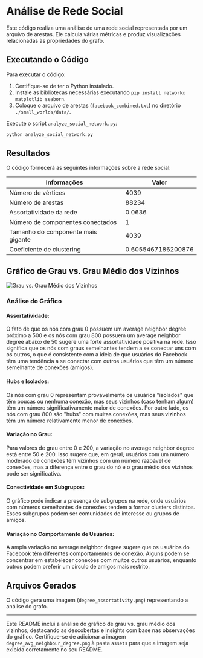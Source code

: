 # Análise de Rede Social

Este código realiza uma análise de uma rede social representada por um arquivo de arestas. Ele calcula várias métricas e produz visualizações relacionadas às propriedades do grafo.

## Executando o Código

Para executar o código:

1. Certifique-se de ter o Python instalado.
2. Instale as bibliotecas necessárias executando `pip install networkx matplotlib seaborn`.
3. Coloque o arquivo de arestas (`facebook_combined.txt`) no diretório `./small_worlds/data/`.

Execute o script `analyze_social_network.py`:

```bash
python analyze_social_network.py
```

## Resultados

O código fornecerá as seguintes informações sobre a rede social:

| Informações                        | Valor                      |
|-----------------------------------|----------------------------|
| Número de vértices                | 4039                       |
| Número de arestas                 | 88234                      |
| Assortatividade da rede           | 0.0636                     |
| Número de componentes conectados  | 1                          |
| Tamanho do componente mais gigante | 4039                       |
| Coeficiente de clustering         | 0.6055467186200876          |

## Gráfico de Grau vs. Grau Médio dos Vizinhos

![Grau vs. Grau Médio dos Vizinhos](assets/degree_avg_neighbour_degree.png)

### Análise do Gráfico

#### Assortatividade:
O fato de que os nós com grau 0 possuem um average neighbor degree próximo a 500 e os nós com grau 800 possuem um average neighbor degree abaixo de 50 sugere uma forte assortatividade positiva na rede. Isso significa que os nós com graus semelhantes tendem a se conectar uns com os outros, o que é consistente com a ideia de que usuários do Facebook têm uma tendência a se conectar com outros usuários que têm um número semelhante de conexões (amigos).

#### Hubs e Isolados:
Os nós com grau 0 representam provavelmente os usuários "isolados" que têm poucas ou nenhuma conexão, mas seus vizinhos (caso tenham algum) têm um número significativamente maior de conexões. Por outro lado, os nós com grau 800 são "hubs" com muitas conexões, mas seus vizinhos têm um número relativamente menor de conexões.

#### Variação no Grau:
Para valores de grau entre 0 e 200, a variação no average neighbor degree está entre 50 e 200. Isso sugere que, em geral, usuários com um número moderado de conexões têm vizinhos com um número razoável de conexões, mas a diferença entre o grau do nó e o grau médio dos vizinhos pode ser significativa.

#### Conectividade em Subgrupos:
O gráfico pode indicar a presença de subgrupos na rede, onde usuários com números semelhantes de conexões tendem a formar clusters distintos. Esses subgrupos podem ser comunidades de interesse ou grupos de amigos.

#### Variação no Comportamento de Usuários:
A ampla variação no average neighbor degree sugere que os usuários do Facebook têm diferentes comportamentos de conexão. Alguns podem se concentrar em estabelecer conexões com muitos outros usuários, enquanto outros podem preferir um círculo de amigos mais restrito.

## Arquivos Gerados

O código gera uma imagem (`degree_assortativity.png`) representando a análise do grafo.

---

Este README inclui a análise do gráfico de grau vs. grau médio dos vizinhos, destacando as descobertas e insights com base nas observações do gráfico. Certifique-se de adicionar a imagem `degree_avg_neighbour_degree.png` à pasta `assets` para que a imagem seja exibida corretamente no seu README.